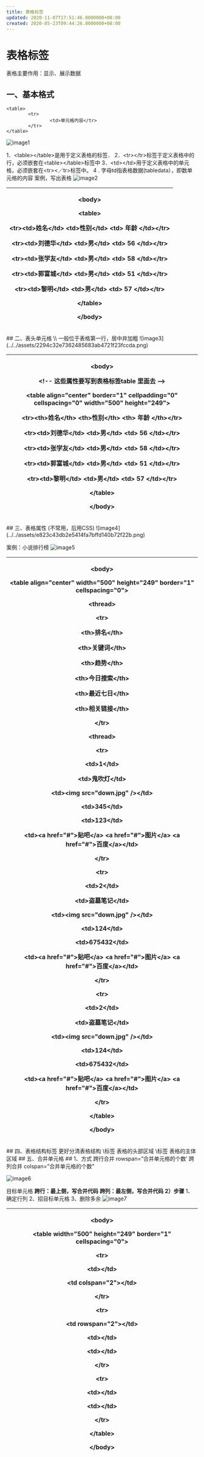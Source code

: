 ```yaml
---
title: 表格标签
updated: 2020-11-07T17:51:46.0000000+08:00
created: 2020-05-23T09:44:26.0000000+08:00
---
```


# 表格标签
表格主要作用：显示、展示数据
## 一、基本格式
```
<table>
        <tr>
                <td>单元格内容</tr>
        </tr>
</table>
```

![image1]( assets\08dba39aa1384748b5db8af5afe3a086.png)

1．\<table\>\</table\>是用于定义表格的标签．
2．\<tr\>\</tr\>标签于定义表格中的行，必须嵌套在\<table\>\</table\>标签中
3．\<td\>\</td\>用于定义表格中的单元格，必须嵌套在\<tr\>\<／tr\>标签中。
4 . 字母td指表格数据(tabledata），即数单元格的内容
案例，写出表格
![image2](../../assets/9e52a0322fe44a168419789c5831c64c.png)

<table>
<colgroup>
<col style="width: 100%" />
</colgroup>
<thead>
<tr class="header">
<th><p>&lt;body&gt;</p>
<p>&lt;table&gt;</p>
<p>&lt;tr&gt;&lt;td&gt;姓名&lt;/td&gt; &lt;td&gt;性别&lt;/td&gt; &lt;td&gt; 年龄 &lt;/td&gt;&lt;/tr&gt;</p>
<p>&lt;tr&gt;&lt;td&gt;刘德华&lt;/td&gt; &lt;td&gt;男&lt;/td&gt; &lt;td&gt; 56 &lt;/td&gt;&lt;/tr&gt;</p>
<p>&lt;tr&gt;&lt;td&gt;张学友&lt;/td&gt; &lt;td&gt;男&lt;/td&gt; &lt;td&gt; 58 &lt;/td&gt;&lt;/tr&gt;</p>
<p>&lt;tr&gt;&lt;td&gt;郭富城&lt;/td&gt; &lt;td&gt;男&lt;/td&gt; &lt;td&gt; 51 &lt;/td&gt;&lt;/tr&gt;</p>
<p>&lt;tr&gt;&lt;td&gt;黎明&lt;/td&gt; &lt;td&gt;男&lt;/td&gt; &lt;td&gt; 57 &lt;/td&gt;&lt;/tr&gt;</p>
<p>&lt;/table&gt;</p>
<p>&lt;/body&gt;</p></th>
</tr>
</thead>
<tbody>
</tbody>
</table>
## 二、表头单元格
\<th\>\</th\> 一般位于表格第一行，居中并加粗
![image3](../../assets/2294c32e7362485683ab4721f23fccda.png)

<table>
<colgroup>
<col style="width: 100%" />
</colgroup>
<thead>
<tr class="header">
<th><p>&lt;body&gt;</p>
<p>&lt;!-- 这些属性要写到表格标签table 里面去 --&gt;</p>
<p>&lt;table align="center" border="1" cellpadding="0" cellspacing="0" width="500" height="249"&gt;</p>
<p>&lt;tr&gt;&lt;th&gt;姓名&lt;/th&gt; &lt;th&gt;性别&lt;/th&gt; &lt;th&gt; 年龄 &lt;/th&gt;&lt;/tr&gt;</p>
<p>&lt;tr&gt;&lt;td&gt;刘德华&lt;/td&gt; &lt;td&gt;男&lt;/td&gt; &lt;td&gt; 56 &lt;/td&gt;&lt;/tr&gt;</p>
<p>&lt;tr&gt;&lt;td&gt;张学友&lt;/td&gt; &lt;td&gt;男&lt;/td&gt; &lt;td&gt; 58 &lt;/td&gt;&lt;/tr&gt;</p>
<p>&lt;tr&gt;&lt;td&gt;郭富城&lt;/td&gt; &lt;td&gt;男&lt;/td&gt; &lt;td&gt; 51 &lt;/td&gt;&lt;/tr&gt;</p>
<p>&lt;tr&gt;&lt;td&gt;黎明&lt;/td&gt; &lt;td&gt;男&lt;/td&gt; &lt;td&gt; 57 &lt;/td&gt;&lt;/tr&gt;</p>
<p>&lt;/table&gt;</p>
<p>&lt;/body&gt;</p></th>
</tr>
</thead>
<tbody>
</tbody>
</table>
## 三、表格属性
(不常用，后用CSS)
![image4](../../assets/e823c43db2e5414fa7bffd140b72f22b.png)

案例：小说排行榜
![image5](../../assets/c9e68baf549643fd822d62fb85cf8910.png)

<table>
<colgroup>
<col style="width: 100%" />
</colgroup>
<thead>
<tr class="header">
<th><p>&lt;body&gt;</p>
<p>&lt;table align="center" width="500" height="249" border="1" cellspacing="0"&gt;</p>
<p>&lt;thread&gt;</p>
<p>&lt;tr&gt;</p>
<p>&lt;th&gt;排名&lt;/th&gt;</p>
<p>&lt;th&gt;关键词&lt;/th&gt;</p>
<p>&lt;th&gt;趋势&lt;/th&gt;</p>
<p>&lt;th&gt;今日搜索&lt;/th&gt;</p>
<p>&lt;th&gt;最近七日&lt;/th&gt;</p>
<p>&lt;th&gt;相关链接&lt;/th&gt;</p>
<p>&lt;/tr&gt;</p>
<p>&lt;thread&gt;</p>
<p>&lt;tr&gt;</p>
<p>&lt;td&gt;1&lt;/td&gt;</p>
<p>&lt;td&gt;鬼吹灯&lt;/td&gt;</p>
<p>&lt;td&gt;&lt;img src="down.jpg" /&gt;&lt;/td&gt;</p>
<p>&lt;td&gt;345&lt;/td&gt;</p>
<p>&lt;td&gt;123&lt;/td&gt;</p>
<p>&lt;td&gt;&lt;a href="#"&gt;贴吧&lt;/a&gt; &lt;a href="#"&gt;图片&lt;/a&gt; &lt;a href="#"&gt;百度&lt;/a&gt;&lt;/td&gt;</p>
<p>&lt;/tr&gt;</p>
<p></p>
<p>&lt;tr&gt;</p>
<p>&lt;td&gt;2&lt;/td&gt;</p>
<p>&lt;td&gt;盗墓笔记&lt;/td&gt;</p>
<p>&lt;td&gt;&lt;img src="down.jpg" /&gt;&lt;/td&gt;</p>
<p>&lt;td&gt;124&lt;/td&gt;</p>
<p>&lt;td&gt;675432&lt;/td&gt;</p>
<p>&lt;td&gt;&lt;a href="#"&gt;贴吧&lt;/a&gt; &lt;a href="#"&gt;图片&lt;/a&gt; &lt;a href="#"&gt;百度&lt;/a&gt;&lt;/td&gt;</p>
<p>&lt;/tr&gt;</p>
<p></p>
<p>&lt;tr&gt;</p>
<p>&lt;td&gt;2&lt;/td&gt;</p>
<p>&lt;td&gt;盗墓笔记&lt;/td&gt;</p>
<p>&lt;td&gt;&lt;img src="down.jpg" /&gt;&lt;/td&gt;</p>
<p>&lt;td&gt;124&lt;/td&gt;</p>
<p>&lt;td&gt;675432&lt;/td&gt;</p>
<p>&lt;td&gt;&lt;a href="#"&gt;贴吧&lt;/a&gt; &lt;a href="#"&gt;图片&lt;/a&gt; &lt;a href="#"&gt;百度&lt;/a&gt;&lt;/td&gt;</p>
<p>&lt;/tr&gt;</p>
<p></p>
<p>&lt;/table&gt;</p>
<p>&lt;/body&gt;</p></th>
</tr>
</thead>
<tbody>
</tbody>
</table>
## 四、表格结构标签
更好分清表格结构
\<thead\>标签 表格的头部区域
\<tbody\>标签 表格的主体区域
## 五、合并单元格
## 1、方式
跨行合并 rowspan=”合并单元格的个数’
跨列合并 colspan=”合并单元格的个数”

![image6](../../assets/e7bf78f0a3a7453492d65bf8bb73d747.png)

目标单元格
**跨行：最上侧，写合并代码**
**跨列：最左侧，写合并代码**
**2）步骤**
1、确定行列
2、招目标单元格
3、删除多余
![image7](../../assets/4a07a98642c24840a37e4c59c483dfe2.png)

<table>
<colgroup>
<col style="width: 100%" />
</colgroup>
<thead>
<tr class="header">
<th><p>&lt;body&gt;</p>
<p>&lt;table width="500" height="249" border="1" cellspacing="0"&gt;</p>
<p>&lt;tr&gt;</p>
<p>&lt;td&gt;&lt;/td&gt;</p>
<p>&lt;td colspan="2"&gt;&lt;/td&gt;</p>
<p>&lt;/tr&gt;</p>
<p>&lt;tr&gt;</p>
<p>&lt;td rowspan="2"&gt;&lt;/td&gt;</p>
<p>&lt;td&gt;&lt;/td&gt;</p>
<p>&lt;td&gt;&lt;/td&gt;</p>
<p>&lt;/tr&gt;</p>
<p>&lt;tr&gt;</p>
<p>&lt;td&gt;&lt;/td&gt;</p>
<p>&lt;td&gt;&lt;/td&gt;</p>
<p>&lt;/tr&gt;</p>
<p></p>
<p>&lt;/table&gt;</p>
<p>&lt;/body&gt;</p></th>
</tr>
</thead>
<tbody>
</tbody>
</table>
